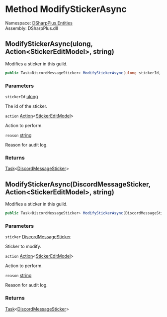 # Method ModifyStickerAsync

Namespace: [DSharpPlus.Entities](DSharpPlus.Entities.md)  
Assembly: DSharpPlus.dll

## <a id="DSharpPlus_Entities_DiscordGuild_ModifyStickerAsync_System_UInt64_System_Action_DSharpPlus_Net_Models_StickerEditModel__System_String_"></a>ModifyStickerAsync\(ulong, Action<StickerEditModel\>, string\)

Modifies a sticker in this guild.

```csharp
public Task<DiscordMessageSticker> ModifyStickerAsync(ulong stickerId, Action<StickerEditModel> action, string reason = null)
```

### Parameters

`stickerId` [ulong](https://learn.microsoft.com/dotnet/api/system.uint64)

The id of the sticker.

`action` [Action](https://learn.microsoft.com/dotnet/api/system.action\-1)<[StickerEditModel](DSharpPlus.Net.Models.StickerEditModel.md)\>

Action to perform.

`reason` [string](https://learn.microsoft.com/dotnet/api/system.string)

Reason for audit log.

### Returns

[Task](https://learn.microsoft.com/dotnet/api/system.threading.tasks.task\-1)<[DiscordMessageSticker](DSharpPlus.Entities.DiscordMessageSticker.md)\>

## <a id="DSharpPlus_Entities_DiscordGuild_ModifyStickerAsync_DSharpPlus_Entities_DiscordMessageSticker_System_Action_DSharpPlus_Net_Models_StickerEditModel__System_String_"></a>ModifyStickerAsync\(DiscordMessageSticker, Action<StickerEditModel\>, string\)

Modifies a sticker in this guild.

```csharp
public Task<DiscordMessageSticker> ModifyStickerAsync(DiscordMessageSticker sticker, Action<StickerEditModel> action, string reason = null)
```

### Parameters

`sticker` [DiscordMessageSticker](DSharpPlus.Entities.DiscordMessageSticker.md)

Sticker to modify.

`action` [Action](https://learn.microsoft.com/dotnet/api/system.action\-1)<[StickerEditModel](DSharpPlus.Net.Models.StickerEditModel.md)\>

Action to perform.

`reason` [string](https://learn.microsoft.com/dotnet/api/system.string)

Reason for audit log.

### Returns

[Task](https://learn.microsoft.com/dotnet/api/system.threading.tasks.task\-1)<[DiscordMessageSticker](DSharpPlus.Entities.DiscordMessageSticker.md)\>

